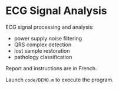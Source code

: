 # ECG Signal Analysis

ECG signal processing and analysis:
- power supply noise filtering
- QRS complex detection
- lost sample restoration
- pathology classification

Report and instructions are in French.

Launch `code/DEMO.m` to execute the program.
